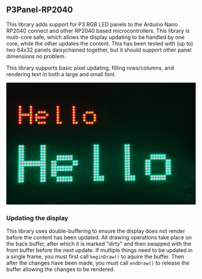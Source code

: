## P3Panel-RP2040
This library adds support for P3 RGB LED panels to the Arduino Nano RP2040 connect and
other RP2040 based microcontrollers. This library is multi-core safe, which allows the
display updating to be handled by one core, while the other updates the content. This has
been tested with (up to) two 64x32 panels daisychained together, but it should support other
panel dimensions no problem.

This library supports basic pixel updating, filling rows/columns, and rendering text in both
a large and small font.

![fonts](font.jpg)

### Updating the display

This library uses double-buffering to ensure the display does not render before the content
has been updated. All drawing operations take place on the back buffer, after which it is
marked "dirty" and then swapped with the front buffer before the next update. If multiple 
things need to be updated in a single frame, you must first call `beginDraw()` to aquire the 
buffer. Then after the changes have been made, you must call `endDraw()` to release the buffer 
allowing the changes to be rendered.
